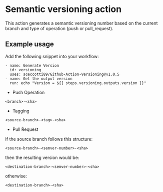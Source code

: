 # Semantic versioning action

This action generates a semantic versioning number based on the current branch and type of operation (push or pull_request).

## Example usage

Add the following snippet into your workflow:

```
- name: Generate Version
  id: versioning
  uses: sceccotti89/Github-Action-Versioning@v1.0.5
- name: Get the output version
  run: echo "Version = ${{ steps.versioning.outputs.version }}"
```

- Push Operation

```
<branch>-<sha>
```

- Tagging

```
<source-branch>-<tag>-<sha>
```

- Pull Request

If the source branch follows this structure:

```
<source-branch>-<semver-number>-<sha>
```

then the resulting version would be:

```
<destination-branch>-<semver-number>-<sha>
```

otherwise:

```
<destination-branch>-<sha>
```